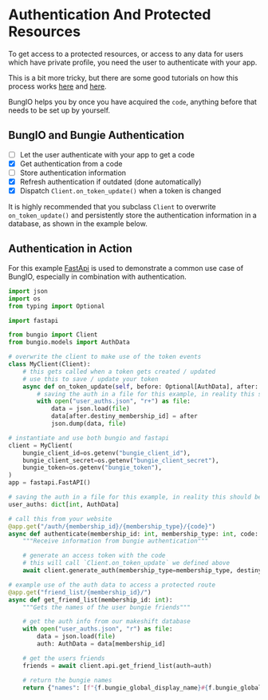 # Authentication And Protected Resources

To get access to a protected resources, or access to any data for users which have private profile, you need the user to authenticate with your app.

This is a bit more tricky, but there are some good tutorials on how this process works [here](https://github.com/Bungie-net/api/wiki/OAuth-Documentation) and [here](https://lowlidev.com.au/destiny/authentication-2).

BungIO helps you by once you have acquired the `code`, anything before that needs to be set up by yourself.

## BungIO and Bungie Authentication
- [ ] Let the user authenticate with your app to get a code
- [X] Get authentication from a code
- [ ] Store authentication information
- [X] Refresh authentication if outdated (done automatically)
- [X] Dispatch `Client.on_token_update()` when a token is changed

It is highly recommended that you subclass `Client` to overwrite `on_token_update()` and persistently store the authentication information in a database, as shown in the example below.

## Authentication in Action
For this example [FastApi](https://fastapi.tiangolo.com/) is used to demonstrate a common use case of BungIO, especially in combination with authentication.

```py
import json
import os
from typing import Optional

import fastapi

from bungio import Client
from bungio.models import AuthData

# overwrite the client to make use of the token events
class MyClient(Client):
    # this gets called when a token gets created / updated
    # use this to save / update your token
    async def on_token_update(self, before: Optional[AuthData], after: AuthData):
        # saving the auth in a file for this example, in reality this should be replaced by a database
        with open("user_auths.json", "r+") as file:
            data = json.load(file)
            data[after.destiny_membership_id] = after
            json.dump(data, file)

# instantiate and use both bungio and fastapi
client = MyClient(
    bungie_client_id=os.getenv("bungie_client_id"),
    bungie_client_secret=os.getenv("bungie_client_secret"),
    bungie_token=os.getenv("bungie_token"),
)
app = fastapi.FastAPI()

# saving the auth in a file for this example, in reality this should be replaced by a database
user_auths: dict[int, AuthData]

# call this from your website
@app.get("/auth/{membership_id}/{membership_type}/{code}")
async def authenticate(membership_id: int, membership_type: int, code: str):
    """Receive information from bungie authentication"""

    # generate an access token with the code
    # this will call `Client.on_token_update` we defined above
    await client.generate_auth(membership_type=membership_type, destiny_membership_id=membership_id, code=code)

# example use of the auth data to access a protected route
@app.get("friend_list/{membership_id}/")
async def get_friend_list(membership_id: int):
    """Gets the names of the user bungie friends"""

    # get the auth info from our makeshift database
    with open("user_auths.json", "r") as file:
        data = json.load(file)
        auth: AuthData = data[membership_id]

    # get the users friends
    friends = await client.api.get_friend_list(auth=auth)

    # return the bungie names
    return {"names": [f"{f.bungie_global_display_name}#{f.bungie_global_display_name_code}" for f in friends.friends]}
```

[//]: # "todo test"
